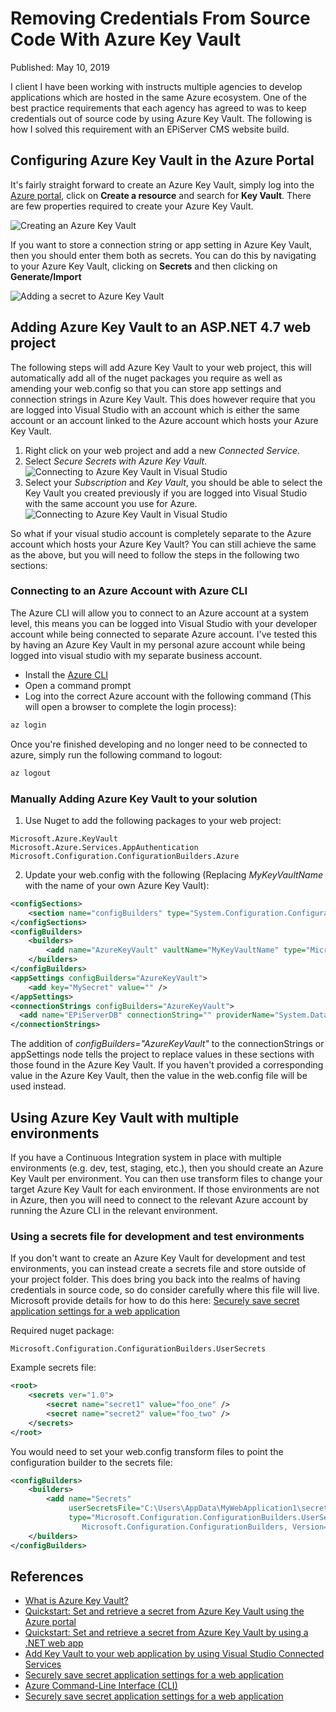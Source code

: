 # Removing Credentials From Source Code With Azure Key Vault

Published: May 10, 2019

I client I have been working with instructs multiple agencies to develop applications which are hosted in the same Azure ecosystem.  One of the best practice requirements that each agency has agreed to was to keep credentials out of source code by using Azure Key Vault.  The following is how I solved this requirement with an EPiServer CMS website build.

## Configuring Azure Key Vault in the Azure Portal

It's fairly straight forward to create an Azure Key Vault, simply log into the [Azure portal](https://portal.azure.com), click on **Create a resource** and search for **Key Vault**.  There are few properties required to create your Azure Key Vault.

![Creating an Azure Key Vault](/articles/images/AzureKeyVault1.png)

If you want to store a connection string or app setting in Azure Key Vault, then you should enter them both as secrets.  You can do this by navigating to your Azure Key Vault, clicking on **Secrets** and then clicking on **Generate/Import**

![Adding a secret to Azure Key Vault](/articles/images/AzureKeyVault2.png)

## Adding Azure Key Vault to an ASP.NET 4.7 web project

The following steps will add Azure Key Vault to your web project, this will automatically add all of the nuget packages you require as well as amending your web.config so that you can store app settings and connection strings in Azure Key Vault.  This does however require that you are logged into Visual Studio with an account which is either the same account or an account linked to the Azure account which hosts your Azure Key Vault.

1. Right click on your web project and add a new *Connected Service*.
2. Select *Secure Secrets with Azure Key Vault*.
![Connecting to Azure Key Vault in Visual Studio](/articles/images/AzureKeyVault4.png)
3. Select your *Subscription* and *Key Vault*, you should be able to select the Key Vault you created previously if you are logged into Visual Studio with the same account you use for Azure.
![Connecting to Azure Key Vault in Visual Studio](/articles/images/AzureKeyVault5.png)

So what if your visual studio account is completely separate to the Azure account which hosts your Azure Key Vault?  You can still achieve the same as the above, but you will need to follow the steps in the following two sections:

### Connecting to an Azure Account with Azure CLI

The Azure CLI will allow you to connect to an Azure account at a system level, this means you can be logged into Visual Studio with your developer account while being connected to separate Azure account.  I've tested this by having an Azure Key Vault in my personal azure account while being logged into visual studio with my separate business account.

- Install the [Azure CLI](https://docs.microsoft.com/en-us/cli/azure/?view=azure-cli-latest)
- Open a command prompt
- Log into the correct Azure account with the following command (This will open a browser to complete the login process):

```cmd
az login
```

Once you're finished developing and no longer need to be connected to azure, simply run the following command to logout:

```cmd
az logout
```

### Manually Adding Azure Key Vault to your solution

1. Use Nuget to add the following packages to your web project:

```nuget
Microsoft.Azure.KeyVault
Microsoft.Azure.Services.AppAuthentication
Microsoft.Configuration.ConfigurationBuilders.Azure
```

2. Update your web.config with the following (Replacing *MyKeyVaultName* with the name of your own Azure Key Vault):

```XML
<configSections>
    <section name="configBuilders" type="System.Configuration.ConfigurationBuildersSection, System.Configuration, Version=4.0.0.0, Culture=neutral, PublicKeyToken=b03f5f7f11d50a3a" restartOnExternalChanges="false" requirePermission="false" />
</configSections>
<configBuilders>
    <builders>
        <add name="AzureKeyVault" vaultName="MyKeyVaultName" type="Microsoft.Configuration.ConfigurationBuilders.AzureKeyVaultConfigBuilder, Microsoft.Configuration.ConfigurationBuilders.Azure, Version=1.0.0.0, Culture=neutral" vaultUri="https://MyKeyVaultName.vault.azure.net" />
    </builders>
</configBuilders>
<appSettings configBuilders="AzureKeyVault">
    <add key="MySecret" value="" />
</appSettings>
<connectionStrings configBuilders="AzureKeyVault">
  <add name="EPiServerDB" connectionString="" providerName="System.Data.SqlClient" />
</connectionStrings>
```

The addition of *configBuilders="AzureKeyVault"* to the connectionStrings or appSettings node tells the project to replace values in these sections with those found in the Azure Key Vault.  If you haven't provided a corresponding value in the Azure Key Vault, then the value in the web.config file will be used instead.

## Using Azure Key Vault with multiple environments

If you have a Continuous Integration system in place with multiple environments (e.g. dev, test, staging, etc.), then you should create an Azure Key Vault per environment.  You can then use transform files to change your target Azure Key Vault for each environment.  If those environments are not in Azure, then you will need to connect to the relevant Azure account by running the Azure CLI in the relevant environment.

### Using a secrets file for development and test environments

If you don't want to create an Azure Key Vault for development and test environments, you can instead create a secrets file and store outside of your project folder.  This does bring you back into the realms of having credentials in source code, so do consider carefully where this file will live.  Microsoft provide details for how to do this here: [Securely save secret application settings for a web application](https://docs.microsoft.com/en-us/azure/key-vault/vs-secure-secret-appsettings)

Required nuget package:
```
Microsoft.Configuration.ConfigurationBuilders.UserSecrets
```

Example secrets file:

```xml
<root>
    <secrets ver="1.0">
        <secret name="secret1" value="foo_one" />
        <secret name="secret2" value="foo_two" />
    </secrets>
</root>
```

You would need to set your web.config transform files to point the configuration builder to the secrets file:

```XML
<configBuilders>
    <builders>
        <add name="Secrets"
             userSecretsFile="C:\Users\AppData\MyWebApplication1\secret.xml"
             type="Microsoft.Configuration.ConfigurationBuilders.UserSecretsConfigBuilder,
                Microsoft.Configuration.ConfigurationBuilders, Version=1.0.0.0, Culture=neutral" />
    </builders>
</configBuilders>
```

## References

- [What is Azure Key Vault?](https://docs.microsoft.com/en-gb/azure/key-vault/key-vault-overview)
- [Quickstart: Set and retrieve a secret from Azure Key Vault using the Azure portal](https://docs.microsoft.com/en-us/azure/key-vault/quick-create-portal)
- [Quickstart: Set and retrieve a secret from Azure Key Vault by using a .NET web app](https://docs.microsoft.com/en-us/azure/key-vault/quick-create-net)
- [Add Key Vault to your web application by using Visual Studio Connected Services](https://docs.microsoft.com/en-us/azure/key-vault/vs-key-vault-add-connected-service)
- [Securely save secret application settings for a web application](https://docs.microsoft.com/en-us/azure/key-vault/vs-secure-secret-appsettings)
- [Azure Command-Line Interface (CLI)](https://docs.microsoft.com/en-us/cli/azure/?view=azure-cli-latest)
- [Securely save secret application settings for a web application](https://docs.microsoft.com/en-us/azure/key-vault/vs-secure-secret-appsettings)